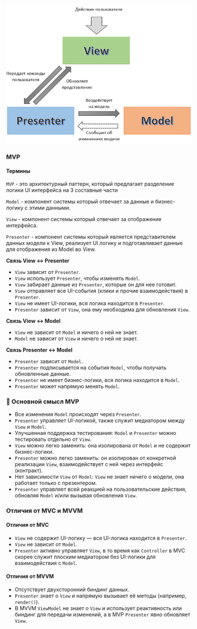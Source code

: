 ![alt text](docs/mvp.png)

### MVP

#### Термины

`MVP` - это архитектурный паттерн, который предлагает разделение логики UI интерфейса на 3 составные части

`Model` - компонент системы который отвечает за данные и бизнес-логику с этими данными.

`View` - компонент системы который отвечает за отображение интерфейса.

`Presenter` - компонент системы который является представителем данных модели к View, реализует UI логику и подготавливает данные для отображения из Model во View.

**Связь View ↔ Presenter**

- `View` зависит от `Presenter`.
- `View` использует `Presenter`, чтобы изменять `Model`.
- `View` забирает данные из `Presenter`, которые он для нее готовит.
- `View` отправляет все UI-события (клики и прочие взаимодействия) в `Presenter`.
- `View` не имеет UI-логики, вся логика находится в `Presenter`.
- `Presenter` зависит от `View`, она ему необходима для обновления `View`.

**Связь View ↔ Model**

- `View` не зависит от `Model` и ничего о ней не знает.
- `Model` не зависит от `View` и ничего о ней не знает.

**Связь Presenter ↔ Model**

- `Presenter` зависит от `Model`.
- `Presenter` подписывается на события `Model`, чтобы получать обновленные данные.
- `Presenter` не имеет бизнес-логики, вся логика находится в `Model`.
- `Presenter` может напрямую менять `Model`.

### 📌 Основной смысл MVP

- Все изменения `Model` происходят через `Presenter`.
- `Presenter` управляет UI-логикой, также служит медиатором между `View` и `Model`.
- Улучшенная поддержка тестирования: `Model` и `Presenter` можно тестировать отдельно от `View`.
- `View` можно легко заменить: она изолирована от `Model` и не содержит бизнес-логики.
- `Presenter` можно легко заменить: он изолирован от конкретной реализации `View`, взаимодействует с ней через интерфейс (контракт).
- Нет зависимости `View` от `Model`: `View` не знает ничего о модели, она работает только с презентером.
- `Presenter` управляет всей реакцией на пользовательские действия, обновляя `Model` и/или вызывая обновления `View`.

### Отличия от MVC и MVVM

#### Отличия от MVC

- `View` не содержит UI-логику — вся UI-логика находится в `Presenter`.
- `View` не зависит от `Model`.
- `Presenter` активно управляет `View`, в то время как `Controller` в MVC скорее служит плоским медиатором без UI-логики для взаимодействия с `Model`.

#### Отличия от MVVM

- Отсутствует двухсторонний биндинг данных.
- `Presenter` знает о `View` и напрямую вызывает её методы (например, `render()`).
- В MVVM `ViewModel` не знает о `View` и использует реактивность или биндинг для передачи изменений, а в MVP `Presenter` явно обновляет `View`.
